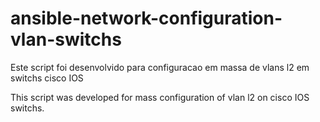 # ansible-network-configuration-vlan-switchs

Este script foi desenvolvido para configuracao em massa de vlans l2 em switchs cisco IOS

This script was developed for mass configuration of vlan l2 on cisco IOS switchs.

